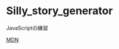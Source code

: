 # Silly_story_generator
JavaScriptの練習

[MDN](https://developer.mozilla.org/ja/docs/Learn/JavaScript/First_steps/Silly_story_generator)
